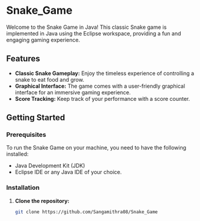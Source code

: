 # Snake_Game

Welcome to the Snake Game in Java! This classic Snake game is implemented in Java using the Eclipse workspace, providing a fun and engaging gaming experience.

## Features

- **Classic Snake Gameplay:** Enjoy the timeless experience of controlling a snake to eat food and grow.
- **Graphical Interface:** The game comes with a user-friendly graphical interface for an immersive gaming experience.
- **Score Tracking:** Keep track of your performance with a score counter.

## Getting Started

### Prerequisites

To run the Snake Game on your machine, you need to have the following installed:

- Java Development Kit (JDK)
- Eclipse IDE or any Java IDE of your choice.

### Installation

1. **Clone the repository:**

   ```bash
   git clone https://github.com/Sangamithra08/Snake_Game
